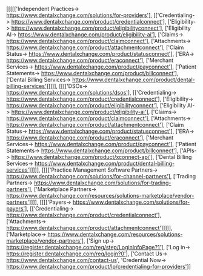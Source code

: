 [[[[['Independent Practices-> https://www.dentalxchange.com/solutions/for-providers'],
       [['Credentialing-> https://www.dentalxchange.com/product/credentialconnect'],
        ['Eligibility-> https://www.dentalxchange.com/product/eligibilityconnect'],
        ['Eligibility AI-> https://www.dentalxchange.com/product/eligibility-ai'],
        ['Claims-> https://www.dentalxchange.com/product/claimconnect'],
        ['Attachments-> https://www.dentalxchange.com/product/attachmentconnect'],
        ['Claim Status-> https://www.dentalxchange.com/product/statusconnect'],
        ['ERA-> https://www.dentalxchange.com/product/eraconnect'],
        ['Merchant Services-> https://www.dentalxchange.com/product/payconnect'],
        ['Patient Statements-> https://www.dentalxchange.com/product/billconnect'],
        ['Dental Billing Services-> https://www.dentalxchange.com/product/dental-billing-services']]]]],
    [[[['DSOs-> https://www.dentalxchange.com/solutions/dsos'],
       [['Credentialing-> https://www.dentalxchange.com/product/credentialconnect'],
        ['Eligibility-> https://www.dentalxchange.com/product/eligibilityconnect'],
        ['Eligibility AI-> https://www.dentalxchange.com/product/eligibility-ai'],
        ['Claims-> https://www.dentalxchange.com/product/claimconnect'],
        ['Attachments-> https://www.dentalxchange.com/product/attachmentconnect'],
        ['Claim Status-> https://www.dentalxchange.com/product/statusconnect'],
        ['ERA-> https://www.dentalxchange.com/product/eraconnect'],
        ['Merchant Services-> https://www.dentalxchange.com/product/payconnect'],
        ['Patient Statements-> https://www.dentalxchange.com/product/billconnect'],
        ['APIs-> https://www.dentalxchange.com/product/xconnect-api'],
        ['Dental Billing Services-> https://www.dentalxchange.com/product/dental-billing-services']]]]],
    [[[['Practice Management Software Partners-> https://www.dentalxchange.com/solutions/for-channel-partners'],
       ['Trading Partners-> https://www.dentalxchange.com/solutions/for-trading-partners'],
       ['Marketplace Partners-> https://www.dentalxchange.com/resources/solutions-marketplace/vendor-partners']]]],
    [[[['Payers-> https://www.dentalxchange.com/solutions/for-payers'],
       [['Credentialing-> https://www.dentalxchange.com/product/credentialconnect'],
        ['Attachments-> https://www.dentalxchange.com/product/attachmentconnect']]]]],
    ['Marketplace-> https://www.dentalxchange.com/resources/solutions-marketplace/vendor-partners'],
    ['Sign up-> https://register.dentalxchange.com/reg/step/LoginInfoPage?1'],
    ['Log in-> https://register.dentalxchange.com/reg/login?0'],
    ['Contact Us-> https://www.dentalxchange.com/contact-us',
     'Credential Now-> https://www.dentalxchange.com/product/lp/credentialing-for-providers']]